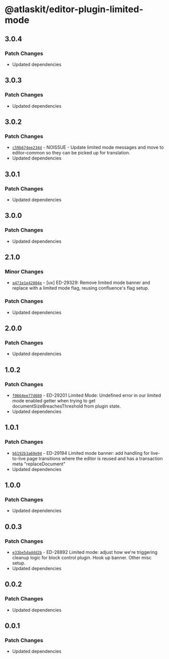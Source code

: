 # @atlaskit/editor-plugin-limited-mode

## 3.0.4

### Patch Changes

- Updated dependencies

## 3.0.3

### Patch Changes

- Updated dependencies

## 3.0.2

### Patch Changes

- [`c59b674ee234d`](https://bitbucket.org/atlassian/atlassian-frontend-monorepo/commits/c59b674ee234d) -
  NOISSUE - Update limited mode messages and move to editor-common so they can be picked up for
  translation.
- Updated dependencies

## 3.0.1

### Patch Changes

- Updated dependencies

## 3.0.0

### Patch Changes

- Updated dependencies

## 2.1.0

### Minor Changes

- [`a471e1e42004e`](https://bitbucket.org/atlassian/atlassian-frontend-monorepo/commits/a471e1e42004e) -
  [ux] ED-29329: Remove limited mode banner and replace with a limited mode flag, reusing
  confluence's flag setup.

### Patch Changes

- Updated dependencies

## 2.0.0

### Patch Changes

- Updated dependencies

## 1.0.2

### Patch Changes

- [`f0664ee77d680`](https://bitbucket.org/atlassian/atlassian-frontend-monorepo/commits/f0664ee77d680) -
  ED-29201 Limited Mode: Undefined error in our limited mode enabled getter when trying to get
  documentSizeBreachesThreshold from plugin state.
- Updated dependencies

## 1.0.1

### Patch Changes

- [`b6192b3a69e94`](https://bitbucket.org/atlassian/atlassian-frontend-monorepo/commits/b6192b3a69e94) -
  ED-29194 Limited mode banner: add handling for live-to-live page transitions where the editor is
  reused and has a transaction meta "replaceDocument"
- Updated dependencies

## 1.0.0

### Patch Changes

- Updated dependencies

## 0.0.3

### Patch Changes

- [`e33be5daddd2b`](https://bitbucket.org/atlassian/atlassian-frontend-monorepo/commits/e33be5daddd2b) -
  ED-28892 Limited mode: adjust how we're triggering cleanup logic for block control plugin. Hook up
  banner. Other misc setup.
- Updated dependencies

## 0.0.2

### Patch Changes

- Updated dependencies

## 0.0.1

### Patch Changes

- Updated dependencies
